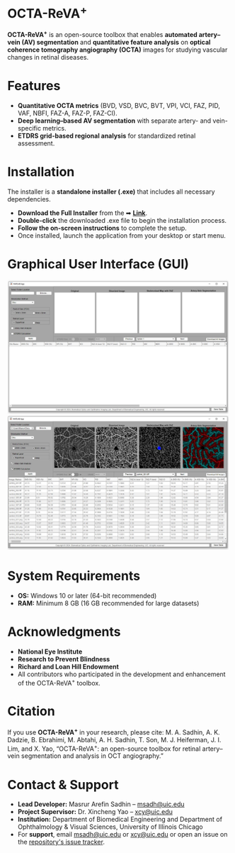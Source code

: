 # OCTA-ReVA<sup>+</sup>
**OCTA-ReVA<sup>+</sup>** is an open-source toolbox that enables **automated artery–vein (AV) segmentation** and **quantitative feature analysis** on **optical coherence tomography angiography (OCTA)** images for studying vascular changes in retinal diseases.

# Features
- **Quantitative OCTA metrics** (BVD, VSD, BVC, BVT, VPI, VCI, FAZ, PID, VAF, NBFI, FAZ-A, FAZ-P, FAZ-CI).
- **Deep learning–based AV segmentation** with separate artery- and vein-specific metrics.
- **ETDRS grid-based regional analysis** for standardized retinal assessment.

# Installation
The installer is a **standalone installer (.exe)** that includes all necessary dependencies.
- **Download the Full Installer** from the ➡ **[Link](https://github.com/masrurarefinsadhin/OCTA-AV/releases/tag/v1.0.0)**.
- **Double-click** the downloaded .exe file to begin the installation process.
- **Follow the on-screen instructions** to complete the setup.
- Once installed, launch the application from your desktop or start menu.

# Graphical User Interface (GUI)
<img src="images/gui.JPG" alt="OCTA-AV GUI" width="500">
<img src="images/features.JPG" alt="OCTA-AV features" width="500">

# System Requirements
- **OS:** Windows 10 or later (64-bit recommended)
- **RAM:** Minimum 8 GB (16 GB recommended for large datasets)

# Acknowledgments
- **National Eye Institute**
- **Research to Prevent Blindness**
- **Richard and Loan Hill Endowment**
- All contributors who participated in the development and enhancement of the OCTA-ReVA<sup>+</sup> toolbox.

# Citation
If you use **OCTA-ReVA<sup>+</sup>** in your research, please cite:
M. A. Sadhin, A. K. Dadzie, B. Ebrahimi, M. Abtahi, A. H. Sadhin, T. Son, M. J. Heiferman, J. I. Lim, and X. Yao, “OCTA-ReVA<sup>+</sup>: an open-source toolbox for retinal artery–vein segmentation and analysis in OCT angiography.”

# Contact & Support
- **Lead Developer:** Masrur Arefin Sadhin – [msadh@uic.edu](mailto:msadh@uic.edu)
- **Project Supervisor:** Dr. Xincheng Yao – [xcy@uic.edu](mailto:xcy@uic.edu)
- **Institution:** Department of Biomedical Engineering and Department of Ophthalmology & Visual Sciences, University of Illinois Chicago
- For **support**, email [msadh@uic.edu](mailto:msadh@uic.edu) or [xcy@uic.edu](mailto:xcy@uic.edu) or open an issue on the [repository's issue tracker](../../issues).

  
